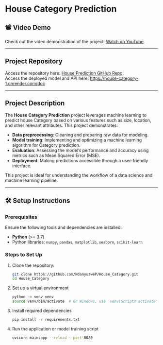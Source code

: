 # House Category Prediction  

## 📽 Video Demo  

Check out the video demonstration of the project: [Watch on YouTube]([https://www.youtube.com/link-to-demo](https://youtu.be/2VmEhazhHIk)).  

---

##  Project Repository  

Access the repository here: [House Prediction GitHub Repo](https://github.com/NdanyuzweP/House_Category).  
Access the deployed model and API here: https://house-category-1.onrender.com/doc

---

## Project Description  

The **House Category Prediction** project leverages machine learning to predict house Category based on various features such as size, location, and other relevant attributes. This project demonstrates:  

- **Data preprocessing**: Cleaning and preparing raw data for modeling.  
- **Model training**: Implementing and optimizing a machine learning algorithm for Category prediction.  
- **Evaluation**: Assessing the model’s performance and accuracy using metrics such as Mean Squared Error (MSE).  
- **Deployment**: Making predictions accessible through a user-friendly interface.  

This project is ideal for understanding the workflow of a data science and machine learning pipeline.  

---

## 🛠️ Setup Instructions  

### Prerequisites  
Ensure the following tools and dependencies are installed:  

- **Python** (>= 3.7)  
- Python libraries: `numpy`, `pandas`, `matplotlib`, `seaborn`, `scikit-learn`  

### Steps to Set Up  

1. Clone the repository:  
   ```bash
   git clone https://github.com/NdanyuzweP/House_Category.git
   cd House_Category

2. Set up a virtual environment
   ```bash
   python -m venv venv
   source venv/bin/activate  # On Windows, use 'venv\Scripts\activate'

3. Install required dependencies
   ```bash
   pip install -r requirements.txt

4. Run the application or model training script
   ```bash
   uvicorn main:app --reload --port 8080



